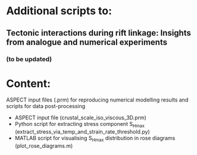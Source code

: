 # Additional scripts to:

## Tectonic interactions during rift linkage: Insights from analogue and numerical experiments
### (to be updated)


# Content:
ASPECT input files (.prm) for reproducing numerical modelling results and scripts for data post-processing

- ASPECT input file (crustal_scale_iso_viscous_3D.prm)
- Python script for extracting stress component S<sub>Hmax</sub> (extract_stress_via_temp_and_strain_rate_threshold.py)
- MATLAB script for visualising S<sub>Hmax</sub> distribution in rose diagrams (plot_rose_diagrams.m)

